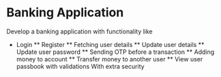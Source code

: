 # Banking Application
Develop a banking application with functionality like 
* Login
** Register
** Fetching user details
** Update user details
** Update user password 
** Sending OTP before a transaction
** Adding money to account
** Transfer money to another user
** View user passbook with validations
With extra security
